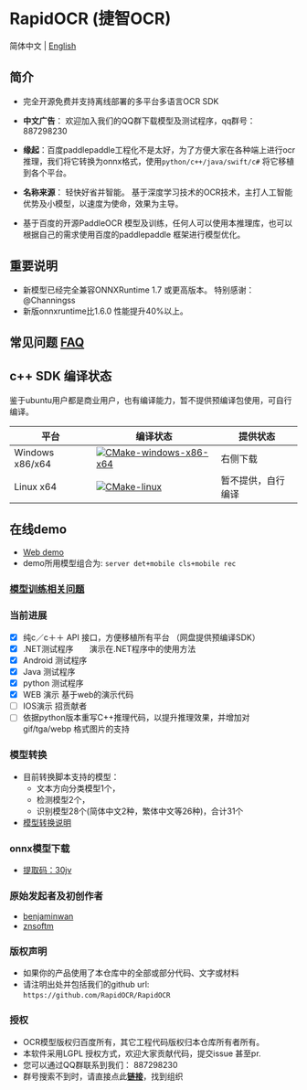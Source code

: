 
# RapidOCR (捷智OCR)

简体中文 | [English](README_en.md)

## 简介
- 完全开源免费并支持离线部署的多平台多语言OCR SDK
- **中文广告**： 欢迎加入我们的QQ群下载模型及测试程序，qq群号：887298230
- **缘起**：百度paddlepaddle工程化不是太好，为了方便大家在各种端上进行ocr推理，我们将它转换为onnx格式，使用``python/c++/java/swift/c#`` 将它移植到各个平台。

- **名称来源**： 轻快好省并智能。 基于深度学习技术的OCR技术，主打人工智能优势及小模型，以速度为使命，效果为主导。

- 基于百度的开源PaddleOCR 模型及训练，任何人可以使用本推理库，也可以根据自己的需求使用百度的paddlepaddle 框架进行模型优化。

## 重要说明
- 新模型已经完全兼容ONNXRuntime 1.7 或更高版本。 特别感谢：@Channingss
- 新版onnxruntime比1.6.0 性能提升40%以上。

## 常见问题  [FAQ](FAQ.md)

## c++ SDK 编译状态
鉴于ubuntu用户都是商业用户，也有编译能力，暂不提供预编译包使用，可自行编译。

| 平台            | 编译状态 |   提供状态 |
| --------------- | -------- | -------- |
| Windows x86/x64 |  [![CMake-windows-x86-x64](https://github.com/RapidOCR/RapidOCR/actions/workflows/windows-all-build.yaml/badge.svg)](https://github.com/RapidOCR/RapidOCR/actions/workflows/windows-all-build.yaml)        |  右侧下载 |
| Linux x64       |  [![CMake-linux](https://github.com/RapidOCR/RapidOCR/actions/workflows/make-linux.yml/badge.svg)](https://github.com/RapidOCR/RapidOCR/actions/workflows/make-linux.yml) |  暂不提供，自行编译 |

## 在线demo
- [Web demo](http://rapidocr.51pda.cn:9003/)
- demo所用模型组合为: `server det+mobile cls+mobile rec`

### [模型训练相关问题](https://github.com/PaddlePaddle/PaddleOCR/blob/release/2.1/doc/doc_ch/FAQ.md)

### 当前进展
- [x]  纯c／c＋＋ API 接口，方便移植所有平台 （网盘提供预编译SDK）
- [x] .NET测试程序　　演示在.NET程序中的使用方法
- [x]  Android 测试程序
- [x] Java 测试程序
- [x]  python 测试程序
- [x]  WEB 演示   基于web的演示代码
- [ ]  IOS演示   招贡献者
- [ ]  依据python版本重写C++推理代码，以提升推理效果，并增加对gif/tga/webp 格式图片的支持

### 模型转换
- 目前转换脚本支持的模型：
    - 文本方向分类模型1个，
    - 检测模型2个，
    - 识别模型28个(简体中文2种，繁体中文等26种)，合计31个
- [模型转换说明](./models)

### onnx模型下载
- [提取码：30jv](https://pan.baidu.com/s/1qkqWK4wRdMjqGGbzR-FyWg)

### 原始发起者及初创作者
- [benjaminwan](https://github.com/benjaminwan)
- [znsoftm](https://github.com/znsoftm)

### 版权声明
- 如果你的产品使用了本仓库中的全部或部分代码、文字或材料
- 请注明出处并包括我们的github url: `https://github.com/RapidOCR/RapidOCR`

### 授权
- OCR模型版权归百度所有，其它工程代码版权归本仓库所有者所有。
- 本软件采用LGPL 授权方式，欢迎大家贡献代码，提交issue 甚至pr.
- 您可以通过QQ群联系到我们： 887298230
- 群号搜索不到时，请直接点此[**链接**](https://jq.qq.com/?_wv=1027&k=P9b3olx6)，找到组织
